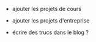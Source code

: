 - ajouter les projets de cours
- ajouter les projets d'entreprise

- écrire des trucs dans le blog ?
